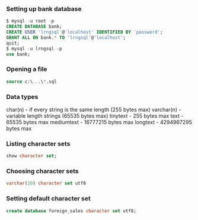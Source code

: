 ### Setting up bank database

```sql
$ mysql -u root -p
CREATE DATABASE bank;
CREATE USER 'lrngsql'@'localhost' IDENTIFIED BY 'password';
GRANT ALL ON bank.* TO 'lrngsql'@'localhost';
quit;
$ mysql -u lrngsql -p
use bank;
```

### Opening a file
```sql
source c:\...\*.sql
```

### Data types
char(n) - if every string is the same length (255 bytes max)
varchar(n) - variable length strings (65535 bytes max)
tinytext - 255 bytes max
text - 65535 bytes max
mediumtext - 16777215 bytes max
longtext - 4294967295 bytes max

### Listing character sets
```sql
show character set;
```

### Choosing character sets
```sql
varchar(20) character set utf8
```

### Setting default character set
```sql
create database foreign_sales character set utf8;
```
